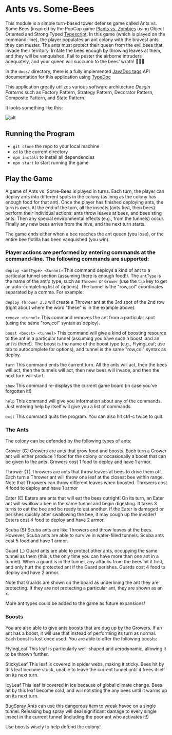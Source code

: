 # Ants vs. Some-Bees

This module is a simple turn-based tower defense game called Ants vs. Some Bees (inspired by the PopCap game [Plants vs. Zombies](http://www.popcap.com/plants-vs-zombies-1) using Object Oriented and Strong Typed [Typescript](https://www.typescriptlang.org/). In this game (which is played on the command-line), the player populates an ant colony with the bravest ants they can muster. The ants must protect their queen from the evil bees that invade their territory. Irritate the bees enough by throwing leaves at them, and they will be vanquished. Fail to pester the airborne intruders adequately, and your queen will succumb to the bees' wrath! 🐝🐝🐝

In the `docs/` directory, there is a fully implemented [JavaDoc tags](http://typedoc.org/guides/doccomments/) API documentation for this application using [TypeDoc](http://typedoc.org/)

This application greatly utilizes various software architecture _Desgin_ _Patterns_ such as Factory Pattern, Strategy Pattern, Decorator Pattern, Composite Pattern, and State Pattern.

It looks something like this:

![alt](https://canvas.uw.edu/courses/1100150/files/40112918/preview)

## Running the Program
* `git clone` the repo to your local machine
* `cd` to the current directory
* `npm install` to install all dependencies
* `npm start` to start running the game

## Play the Game

A game of Ants vs. Some-Bees is played in turns. Each turn, the player can deploy ants into different spots in the colony (as long as the colony has enough food for that ant). Once the player has finished deploying ants, the turn is over. At the end of the turn, all the insects (ants first, then bees) perform their individual actions: ants throw leaves at bees, and bees sting ants. Then any special environmental effects (e.g., from the tunnels) occur. Finally any new bees arrive from the hive, and the next turn starts.

The game ends either when a bee reaches the ant queen (you lose), or the entire bee flotilla has been vanquished (you win).

### Player actions are performed by entering commands at the command-line. The following commands are supported:

`deploy <antType> <tunnel>` This command deploys a kind of ant to a particular tunnel section (assuming there is enough food!). The `antType` is the name of the ant's type, such as `Thrower` or `Grower` (use the `tab` key to get an auto-completing list of options). The tunnel is the "row,col" coordinates separated by a comma. For example:

  `deploy Thrower 2,3`
will create a Thrower ant at the 3rd spot of the 2nd row (right about where the word "these" is in the example above).

`remove <tunnel>` This command removes the ant from a particular spot (using the same "row,col" syntax as deploy).

`boost <boost> <tunnel>` This command will give a kind of boosting resource to the ant in a particular tunnel (assuming you have such a boost, and an ant is there!). The boost is the name of the boost type (e.g., FlyingLeaf; use tab to autocomplete for options), and tunnel is the same "row,col" syntax as deploy.

`turn` This command ends the current turn. All the ants will act, then the bees will act, then the tunnels will act, then new bees will invade, and then the next turn will start.

`show` This command re-displays the current game board (in case you've forgotten it!)

`help` This command will give you information about any of the commands. Just entering help by itself will give you a list of commands.

`exit` This command quits the program. You can also hit ctrl-c twice to quit.

### The Ants

The colony can be defended by the following types of ants:

Grower (G) Growers are ants that grow food and boosts. Each turn a Grower ant will either produce 1 food for the colony or occasionally a boost that can be given to the ants. Growers cost 1 food to deploy and have 1 armor.

Thrower (T) Throwers are ants that throw leaves at bees to drive them off. Each turn a Thrower ant will throw one leaf at the closest bee within range. Note that Throwers can throw different leaves when boosted. Throwers cost 4 food to deploy and have 1 armor

Eater (E) Eaters are ants that will eat the bees outright! On its turn, an Eater ant will swallow a bee in the same tunnel and begin digesting. It takes 3 turns to eat the bee and be ready to eat another. If the Eater is damaged or perishes quickly after swallowing the bee, it may cough up the invader! Eaters cost 4 food to deploy and have 2 armor.

Scuba (S) Scuba ants are like Throwers and throw leaves at the bees. However, Scuba ants are able to survive in water-filled tunnels. Scuba ants cost 5 food and have 1 armor.

Guard (_) Guard ants are able to protect other ants, occupying the same tunnel as them (this is the only time you can have more than one ant in a tunnel). When a guard is in the tunnel, any attacks from the bees hit it first, and only hurt the protected ant if the Guard perishes. Guards cost 4 food to deploy and have 2 armor.

Note that Guards are shown on the board as underlining the ant they are protecting. If they are not protecting a particular ant, they are shown as an x.

More ant types could be added to the game as future expansions!

### Boosts

You are also able to give ants boosts that are dug up by the Growers. If an ant has a boost, it will use that instead of performing its turn as normal. Each boost is lost once used. You are able to offer the following boosts:

FlyingLeaf This leaf is particularly well-shaped and aerodynamic, allowing it to be thrown further.

StickyLeaf This leaf is covered in spider webs, making it sticky. Bees hit by this leaf become stuck, unable to leave the current tunnel until it frees itself on its next turn.

IcyLeaf This leaf is covered in ice because of global climate change. Bees hit by this leaf become cold, and will not sting the any bees until it warms up on its next turn.

BugSpray Ants can use this dangerous item to wreak havoc on a single tunnel. Releasing bug spray will deal significant damage to every single insect in the current tunnel (including the poor ant who activates it!)

Use boosts wisely to help defend the colony!




